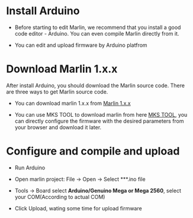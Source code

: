 # Install Arduino
  - Before starting to edit Marlin, we recommend that you install a good code editor - Arduino. You can even compile Marlin directly from it.
  
  - You can edit and upload firmware by Arduino platfrom

# Download Marlin 1.x.x
After install Arduino, you should download the Marlin source code. There are three ways to get Marlin source code.

  - You can download marlin 1.x.x from [Marlin 1.x.x](https://marlinfw.org/meta/download/)

  - You can use MKS TOOL to download marlin from here [MKS TOOL](https://baizhongyun.cn/home/mkstoolview), you can directly configure the firmware with the desired parameters from your browser and download it later.

# Configure and compile and upload
  - Run Arduino

  - Open marlin project: File -> Open -> Select ***.ino file

  - Tools -> Board select **Arduino/Genuino Mega or Mega 2560**, select your COM(According to actual COM)

  - Click Upload, wating some time for upload firmware

